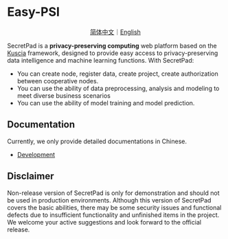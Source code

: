 # Easy-PSI

<p align="center">
<a href="./README.zh-CN.md">简体中文</a>｜<a href="./README.md">English</a>
</p>

SecretPad is a **privacy-preserving computing** web platform based on the [Kuscia](https://github.com/secretflow/kuscia) framework, designed to provide easy access to privacy-preserving data intelligence and machine learning functions. With SecretPad:

* You can create node, register data, create project, create authorization between cooperative nodes.
* You can use the ability of data preprocessing, analysis and modeling to meet diverse business scenarios
* You can use the ability of model training and model prediction.

## Documentation

Currently, we only provide detailed documentations in Chinese.

- [Development](./docs/development/build_secretpad_cn.md)

## Disclaimer

Non-release version of SecretPad is only for demonstration and should not be used in production environments.
Although this version of SecretPad covers the basic abilities, there may be some security issues and functional defects due to insufficient functionality and unfinished items in the project.
We welcome your active suggestions and look forward to the official release.
